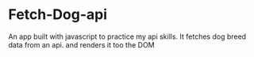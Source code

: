 # Fetch-Dog-api
An app built with javascript to practice my api skills.
It fetches dog breed data from an api. and renders it too the DOM
